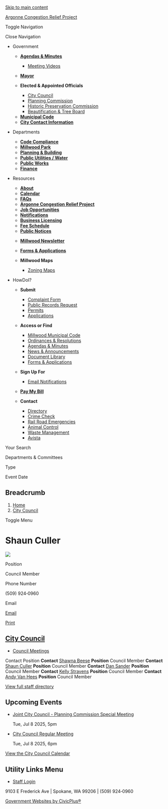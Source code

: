 [Skip to main content](https://www.millwoodwa.us/city-council/directory-listing/shaun-culler/)

[Argonne Congestion Relief Project](https://www.millwoodwa.us/latest-news/page/argonne-congestion-relief-project)

Toggle Navigation

Close Navigation

- Government
  
  - [**Agendas &amp; Minutes**](https://www.millwoodwa.us/meetings)
    
    - [Meeting Videos](https://www.youtube.com/channel/UCJHTHI0AqTu2wxFFUDG-I5A "(opens in a new window)")
  - [**Mayor**](https://www.millwoodwa.us/Mayor)
  
  <!--THE END-->
  
  - **Elected &amp; Appointed Officials**
    
    - [City Council](https://www.millwoodwa.us/city-council)
    - [Planning Commission](https://www.millwoodwa.us/Planning-Commission)
    - [Historic Preservation Commission](https://www.millwoodwa.us/historic-preservation-commission)
    - [Beautification &amp; Tree Board](https://www.millwoodwa.us/beautification-tree-board)
  
  <!--THE END-->
  
  - [**Municipal Code**](https://library.municode.com/wa/millwood/codes/code_of_ordinances "(opens in a new window)")
  - [**City Contact Information**](https://www.millwoodwa.us/Directory)
  
  <!--THE END-->
- Departments
  
  - [**Code Compliance**](https://www.millwoodwa.us/Code-Compliance)
  - [**Millwood Park**](https://www.millwoodwa.us/millwood-park)
  
  <!--THE END-->
  
  - [**Planning &amp; Building**](https://www.millwoodwa.us/planning-building)
  - [**Public Utilities / Water**](https://www.millwoodwa.us/public-utilities-water)
  
  <!--THE END-->
  
  - [**Public Works**](https://www.millwoodwa.us/Public-Works)
  - [**Finance**](https://www.millwoodwa.us/finance)
  
  <!--THE END-->
- Resources
  
  - [**About**](https://www.millwoodwa.us/about-us)
  - [**Calendar**](https://www.millwoodwa.us/Calendar)
  - [**FAQs**](https://www.millwoodwa.us/faqs/246)
  
  <!--THE END-->
  
  - [**Argonne Congestion Relief Project**](https://www.millwoodwa.us/latest-news/page/argonne-congestion-relief-project)
  - [**Job Opportunities**](https://www.millwoodwa.us/jobs)
  - [**Notifications**](https://www.millwoodwa.us/notifications)
  
  <!--THE END-->
  
  - [**Business Licensing**](https://www.millwoodwa.us/business-licensing)
  - [**Fee Schedule**](https://www.millwoodwa.us/billing-fees/page/fee-schedule)
  - [**Public Notices**](https://www.millwoodwa.us/news?search=&field_news_type_value_1%5Bpublic_notice%5D=public_notice)
  
  <!--THE END-->
  
  - [**Millwood Newsletter**](https://www.millwoodwa.us/millwood-newsletter)
  - [**Forms &amp; Applications**](https://www.millwoodwa.us/forms)
  - **Millwood Maps**
    
    - [Zoning Maps](https://www.millwoodwa.us/media/321)
- HowDoI?
  
  - **Submit**
    
    - [Complaint Form](https://www.millwoodwa.us/media/561)
    - [Public Records Request](https://www.millwoodwa.us/media/566)
    - [Permits](https://www.millwoodwa.us/forms)
    - [Applications](https://millwoodwa.civicpluswebopen.com/applications/page/miscellaneous-applications "(opens in a new window)")
  
  <!--THE END-->
  
  - **Access or Find**
    
    - [Millwood Municipal Code](https://library.municode.com/wa/millwood/codes/code_of_ordinances "(opens in a new window)")
    - [Ordinances &amp; Resolutions](https://www.millwoodwa.us/city-council/directory-listing/shaun-culler/home-page/page/coming-soon)
    - [Agendas &amp; Minutes](https://www.millwoodwa.us/meetings)
    - [News &amp; Announcements](https://www.millwoodwa.us/news)
    - [Document Library](https://www.millwoodwa.us/Document-Library)
    - [Forms &amp; Applications](https://www.millwoodwa.us/forms)
  
  <!--THE END-->
  
  - **Sign Up For**
    
    - [Email Notifications](https://www.millwoodwa.us/Notifications)
  - [**Pay My Bill**](https://www.xpressbillpay.com/ "(opens in a new window)")
  
  <!--THE END-->
  
  - **Contact**
    
    - [Directory](https://www.millwoodwa.us/Directory)
    - [Crime Check](https://www.spokanecounty.org/1076/Crime-Check "(opens in a new window)")
    - [Rail Road Emergencies](https://www.up.com/aboutup/contact/index.htm "(opens in a new window)")
    - [Animal Control](https://www.spokanecounty.org/568/Animal-Enforcement "(opens in a new window)")
    - [Waste Management](https://www.wm.com/us/en "(opens in a new window)")
    - [Avista](https://www.myavista.com "(opens in a new window)")

Your Search

Departments &amp; Committees

Type

Event Date

## Breadcrumb

1. [Home](https://www.millwoodwa.us)
2. [City Council](https://www.millwoodwa.us/city-council)

Toggle Menu

# Shaun Culler

![](https://www.millwoodwa.us/sites/g/files/vyhlif14946/files/styles/directory_listings_body_with_photo/public/media/city-council/image/41/5.jpg?itok=KhwUGAv8)

Position

Council Member

Phone Number

(509) 924‑0960

Email

[Email](https://www.millwoodwa.us/email-contact/node/71/field_email "Email Shaun Culler (opens in a new window)")

[Print](https://www.millwoodwa.us/print/pdf/node/71)

## [City Council](https://www.millwoodwa.us/city-council)

- [Council Meetings](https://www.millwoodwa.us/meetings/recent?field_smart_date_value_2=&field_smart_date_end_value_2=&combine=&boards-commissions=46)

Contact Position **Contact** [Shawna Beese](https://www.millwoodwa.us/city-council/directory-listing/shawna-beese) **Position** Council Member **Contact** [Shaun Culler](https://www.millwoodwa.us/city-council/directory-listing/shaun-culler) **Position** Council Member **Contact** [Dan Sander](https://www.millwoodwa.us/city-council/directory-listing/dan-sander) **Position** Council Member **Contact** [Kelly Stravens](https://www.millwoodwa.us/city-council/directory-listing/kelly-stravens) **Position** Council Member **Contact** [Andy Van Hees](https://www.millwoodwa.us/city-council/directory-listing/andy-van-hees) **Position** Council Member

[View full staff directory](https://www.millwoodwa.us/directory)

## Upcoming Events

- [Joint City Council - Planning Commission Special Meeting](https://www.millwoodwa.us/city-council/meeting/joint-city-council-planning-commission-special-meeting)
  
  Tue, Jul 8 2025, 5pm
- [City Council Regular Meeting](https://www.millwoodwa.us/city-council/meeting/city-council-regular-meeting-8)
  
  Tue, Jul 8 2025, 6pm

[View the City Council Calendar](https://www.millwoodwa.us/calendar?boards-commissions=46)

## Utility Links Menu

- [Staff Login](https://www.millwoodwa.us/login?current=)

9103 E Frederick Ave | Spokane, WA 99206 | (509) 924‑0960

[Government Websites by CivicPlus®](https://www.civicplus.com "(opens in a new window)")